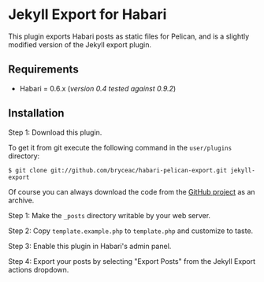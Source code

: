 # Jekyll Export for Habari

This plugin exports Habari posts as static files for Pelican, and is a slightly modified version of the Jekyll export plugin.

## Requirements

* Habari = 0.6.x (*version 0.4 tested against 0.9.2*)


## Installation

Step 1: Download this plugin.

To get it from git execute the following command in the `user/plugins` directory:

	$ git clone git://github.com/bryceac/habari-pelican-export.git jekyll-export

Of course you can always download the code from the [GitHub project](http://github.com/bryceac/habari-pelican-export) as an archive.

Step 1: Make the `_posts` directory writable by your web server.

Step 2: Copy `template.example.php` to `template.php` and customize to taste.

Step 3: Enable this plugin in Habari's admin panel.

Step 4: Export your posts by selecting "Export Posts" from the Jekyll Export actions dropdown.
